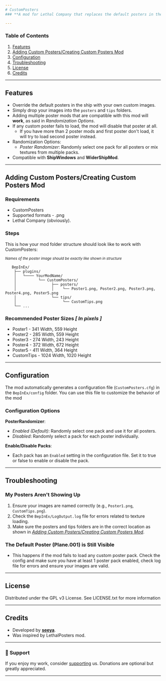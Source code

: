```yaml
---
# CustomPosters
### **A mod for Lethal Company that replaces the default posters in the ship with custom posters. You can add your own images to create a personalized experience!**

---
```


### Table of Contents

1. [Features](https://github.com/se3ya/CustomPosters?tab=readme-ov-file#features)
2. [Adding Custom Posters/Creating Custom Posters Mod](https://github.com/se3ya/CustomPosters?tab=readme-ov-file#adding-custom-posterscreating-custom-posters-mod)
3. [Configuration](https://github.com/se3ya/CustomPosters?tab=readme-ov-file#configuration)
4. [Troubleshooting](https://github.com/se3ya/CustomPosters?tab=readme-ov-file#troubleshooting)
5. [License](https://github.com/se3ya/CustomPosters?tab=readme-ov-file#license)
6. [Credits](https://github.com/se3ya/CustomPosters?tab=readme-ov-file#credits)
   
---

## Features

- Override the default posters in the ship with your own custom images.
- Simply drop your images into the `posters` and `tips` folders.
- Adding multiple poster mods that are compatible with this mod will __work__, as said in *Randomization Options*.
- If any custom poster fails to load, the mod will disable that poster at all.
  - If you have more than 2 poster mods and first poster don't load, it will try to load second poster instead.
- Randomization Options:
  - *Poster Randomizer*: Randomly select one pack for all posters or mix textures from multiple packs.
- Compatible with **ShipWindows** and **WiderShipMod**.

---

## Adding Custom Posters/Creating Custom Posters Mod
### Requirements
- CustomPosters
- Supported formats - .png
- Lethal Company (obviously).
### Steps
This is how your mod folder structure should look like to work with CustomPosters:
_<p><small>Names of the poster image should be exactly like shown in structure</small></p>_



   
       BepInEx/
        ├── plugins/
        │   └──── YourModName/
        │          └── CustomPosters/
        │                ├── posters/
        │                │    └── Poster1.png, Poster2.png, Poster3.png, Poster4.png, Poster5.png
        │                └── tips/
        │                     └── CustomTips.png
        └── ...                  

### Recommended Poster Sizes *[ In pixels ]*
- Poster1 - 341 Width, 559 Height
- Poster2 - 285 Width, 559 Height
- Poster3 - 274 Width, 243 Height
- Poster4 - 372 Width, 672 Height
- Poster5 - 411 Width, 364 Height
- CustomTips - 1024 Width, 1020 Height
---

## Configuration
The mod automatically generates a configuration file (`CustomPosters.cfg`) in the `BepInEx/config` folder. You can use this file to customize the behavior of the mod

### Configuration Options

**PosterRandomizer**:
- *Enabled (Default)*: Randomly select one pack and use it for all posters.
- *Disabled*: Randomly select a pack for each poster individually.
  
**Enable/Disable Packs**:
- Each pack has an `Enabled` setting in the configuration file. Set it to true or false to enable or disable the pack.

---

## Troubleshooting
### My Posters Aren't Showing Up
1. Ensure your images are named correctly (e.g., `Poster1.png`, `CustomTips.png`).
2. Check the `BepInEx/LogOutput.log` file for errors related to texture loading.
3. Make sure the posters and tips folders are in the correct location as shown in *[Adding Custom Posters/Creating Custom Posters Mod](https://github.com/se3ya/CustomPosters?tab=readme-ov-file#adding-custom-posterscreating-custom-posters-mod)*.

### The Default Poster (Plane.001) is Still Visible
- This happens if the mod fails to load any custom poster pack. Check the config and make sure you have at least 1 poster pack enabled, check log file for errors and ensure your images are valid.

---

## License
Distributed under the GPL v3 License. See LICENSE.txt for more information

---

## Credits

- Developed by **[seeya](https://thunderstore.io/c/lethal-company/p/seechela/)**.
- Was inspired by LethalPosters mod.

---
### 💖 Support
If you enjoy my work, consider [supporting](https://www.buymeacoffee.com/see_ya) us. Donations are optional but greatly appreciated.

---
